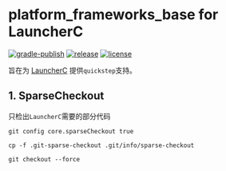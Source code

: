# platform_frameworks_base for LauncherC

[![gradle-publish](https://github.com/liu-wanshun/platform_frameworks_base/actions/workflows/gradle-publish.yml/badge.svg)](https://github.com/liu-wanshun/platform_frameworks_base/actions/workflows/gradle-publish.yml)
[![release](https://badgen.net/github/release/liu-wanshun/platform_frameworks_base)](https://github.com/liu-wanshun/platform_frameworks_base/releases)
[![license](https://img.shields.io/badge/license-Apache%20License%202.0-blue.svg?style=flat)](https://www.apache.org/licenses/LICENSE-2.0)

旨在为 [LauncherC](https://github.com/liu-wanshun/LauncherC) 提供`quickstep`支持。

## 1. SparseCheckout

只检出`LauncherC`需要的部分代码

```shell
git config core.sparseCheckout true

cp -f .git-sparse-checkout .git/info/sparse-checkout

git checkout --force
```
